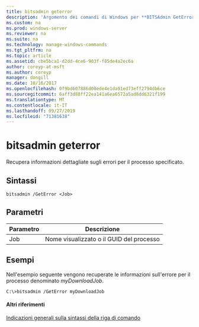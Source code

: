 ```yaml
---
title: bitsadmin geterror
description: 'Argomento dei comandi di Windows per **BITSAdmin GetError** : recupera informazioni dettagliate sugli errori per il processo specificato.'
ms.custom: na
ms.prod: windows-server
ms.reviewer: na
ms.suite: na
ms.technology: manage-windows-commands
ms.tgt_pltfrm: na
ms.topic: article
ms.assetid: cbe5bca1-d2dd-4ce6-903f-f85de4a2ec6a
author: coreyp-at-msft
ms.author: coreyp
manager: dongill
ms.date: 10/16/2017
ms.openlocfilehash: 0f9bd607886d00ede4e1da91ed73eff2794db6ce
ms.sourcegitcommit: 6aff3d88ff22ea141a6ea6572a5ad8dd6321f199
ms.translationtype: MT
ms.contentlocale: it-IT
ms.lasthandoff: 09/27/2019
ms.locfileid: "71381638"
---
```

# <a name="bitsadmin-geterror"></a>bitsadmin geterror



Recupera informazioni dettagliate sugli errori per il processo specificato.

## <a name="syntax"></a>Sintassi

```
bitsadmin /GetError <Job>
```

## <a name="parameters"></a>Parametri

|Parametro|Descrizione|
|---------|-----------|
|Job|Nome visualizzato o il GUID del processo|

## <a name="BKMK_examples"></a>Esempi

Nell'esempio seguente vengono recuperate le informazioni sull'errore per il processo denominato *myDownloadJob*.
```
C:\>bitsadmin /GetError myDownloadJob
```

#### <a name="additional-references"></a>Altri riferimenti

[Indicazioni generali sulla sintassi della riga di comando](command-line-syntax-key.md)